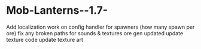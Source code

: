 Mob-Lanterns--1.7-
==================

Add localization
work on config handler for spawners (how many spawn per ore)
fix any broken paths for sounds & textures
ore gen updated
update texture code
update texture art 
